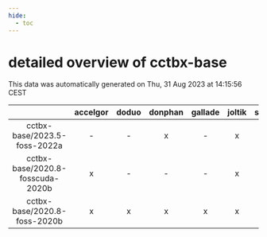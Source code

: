 ```yaml
---
hide:
  - toc
---
```


detailed overview of cctbx-base
===============================


This data was automatically generated on Thu, 31 Aug 2023 at 14:15:56 CEST  

| |accelgor|doduo|donphan|gallade|joltik|skitty|swalot|victini|
| :---: | :---: | :---: | :---: | :---: | :---: | :---: | :---: | :---: |
|cctbx-base/2023.5-foss-2022a|-|-|x|-|x|-|-|-|
|cctbx-base/2020.8-fosscuda-2020b|x|-|-|-|x|-|-|-|
|cctbx-base/2020.8-foss-2020b|x|x|x|x|x|x|x|x|
